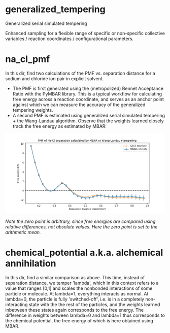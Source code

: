 # generalized_tempering
Generalized serial simulated tempering

Enhanced sampling for a flexible range of specific or non-specific collective variables / reaction coordinates / configurational parameters.

# na_cl_pmf
In this dir, find two calculations of the PMF vs. separation distance for a sodium and chloride ion pair in explicit solvent. 

- The PMF is first generated using the (metropolized) Bennet Acceptance Ratio with the PyMBAR library. This is a typical workflow for calculating free energy across a reaction coordinate, and serves as an anchor point against which we can measure the accuracy of the generalized tempering weights.
- A second PMF is estimated using generalized serial simulated tempering + the Wang-Landau algorithm. Observe that the weights learned closely track the free energy as estimated by MBAR:

![nacl](./na_cl_pmf/na_cl_pmf.png "NaClPMF")

_Note the zero point is arbitrary, since free energies are compared using relative differences, not absolute values. Here the zero point is set to the arithmetic mean._ 

# chemical_potential a.k.a. alchemical annihilation

In this dir, find a similar comparison as above. This time, instead of separation distance, we temper 'lambda', which in this context refers to a value that ranges [0,1] and scales the nonbonded interactions of some particle or molecule. At lambda=1, everything interacts as normal. At lambda=0, the particle is fully 'switched-off', i.e. is in a completely non-interacting state with the the rest of the particles, and the weights learned inbetween these states again corresponds to the free energy. The difference in weights between lambda=0 and lambda=1 thus corresponds to the chemical potential, the free energy of which is here obtained using MBAR. 





